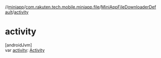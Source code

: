 //[miniapp](../../../index.md)/[com.rakuten.tech.mobile.miniapp.file](../index.md)/[MiniAppFileDownloaderDefault](index.md)/[activity](activity.md)

# activity

[androidJvm]\
var [activity](activity.md): [Activity](https://developer.android.com/reference/kotlin/android/app/Activity.html)
